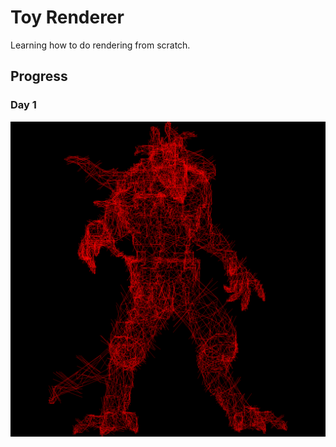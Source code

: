 # Toy Renderer

Learning how to do rendering from scratch.

## Progress

### Day 1
![Diablo Pose](progress/day1.png)